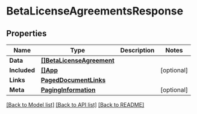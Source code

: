 # BetaLicenseAgreementsResponse

## Properties

Name | Type | Description | Notes
------------ | ------------- | ------------- | -------------
**Data** | [**[]BetaLicenseAgreement**](BetaLicenseAgreement.md) |  | 
**Included** | [**[]App**](App.md) |  | [optional] 
**Links** | [**PagedDocumentLinks**](PagedDocumentLinks.md) |  | 
**Meta** | [**PagingInformation**](PagingInformation.md) |  | [optional] 

[[Back to Model list]](../README.md#documentation-for-models) [[Back to API list]](../README.md#documentation-for-api-endpoints) [[Back to README]](../README.md)


